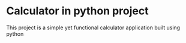 # Calculator in python project
 This project is a simple yet functional calculator application built using python

